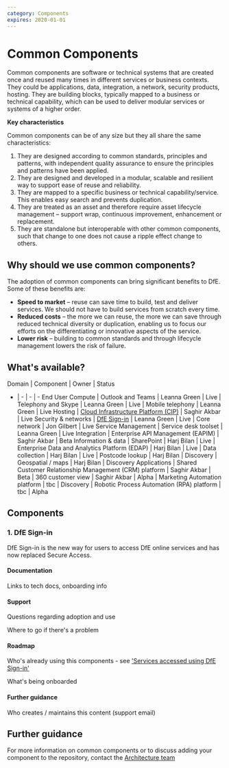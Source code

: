 ```yaml
---
category: Components
expires: 2020-01-01
---
```


# Common Components
Common components are software or technical systems that are created once and reused many times in different services or business contexts. They could be applications, data, integration, a network, security products, hosting. They are building blocks, typically mapped to a business or technical capability, which can be used to deliver modular services or systems of a higher order.

__Key characteristics__

Common components can be of any size but they all share the same characteristics:
1. They are designed according to common standards, principles and patterns, with independent quality assurance to ensure the principles and patterns have been applied.
2. They are designed and developed in a modular, scalable and resilient way to support ease of reuse and reliability.
3. They are mapped to a specific business or technical capability/service. This enables easy search and prevents duplication.
4. They are treated as an asset and therefore require asset lifecycle management – support wrap, continuous improvement, enhancement or replacement.
5. They are standalone but interoperable with other common components, such that change to one does not cause a ripple effect change to others.

## Why should we use common components? ##

The adoption of common components can bring significant benefits to DfE. Some of these benefits are:
- __Speed to market__ – reuse can save time to build, test and deliver services. We should not have to build services from scratch every time.
- __Reduced costs__ – the more we can reuse, the more we can save through reduced technical diversity or duplication, enabling us to focus our efforts on the differentiating or innovative aspects of the service.
- __Lower risk__ – building to common standards and through lifecycle management lowers the risk of failure.

## What's available? ##

Domain | Component | Owner | Status
- | - | - | -
End User Compute | Outlook and Teams | Leanna Green | Live
| Telephony and Skype | Leanna Green | Live
| Mobile telephony | Leanna Green | Live
Hosting | [Cloud Infrastructure Platform (CIP)](https://educationgovuk.sharepoint.com/sites/ciog/groupdelivery/Home.aspx) | Saghir Akbar | Live
Security & networks | [DfE Sign-in](#dfe-signin) | Leanna Green | Live
| Core network | Jon Gilbert | Live
Service Management | Service desk toolset | Leanna Green | Live
Integration | Enterprise API Management (EAPIM) | Saghir Akbar | Beta
Information & data | SharePoint | Harj Bilan | Live
| Enterprise Data and Analytics Platform (EDAP) | Harj Bilan | Live
| Data collection | Harj Bilan | Live
| Postcode lookup | Harj Bilan | Discovery
| Geospatial / maps | Harj Bilan | Discovery
Applications | Shared Customer Relationship Management (CRM) platform | Saghir Akbar | Beta
| 360 customer view | Saghir Akbar | Alpha
| Marketing Automation platform | tbc | Discovery
| Robotic Process Automation (RPA) platform | tbc | Alpha

## Components ##

<a name="dfe-signin"></a>
### 1. DfE Sign-in
DfE Sign-in is the new way for users to access DfE online services and has now replaced Secure Access.

#### Documentation
Links to tech docs, onboarding info

#### Support
Questions regarding adoption and use

Where to go if there's a problem

#### Roadmap
Who's already using this components - see ['Services accessed using DfE Sign-in'](https://services.signin.education.gov.uk/)

What's being onboarded

#### Further guidance
Who creates / maintains this content (support email)


## Further guidance ##

For more information on common components or to discuss adding your component to the repository, contact the [Architecture team](mailto:architecture.governance@education.gov.uk)
